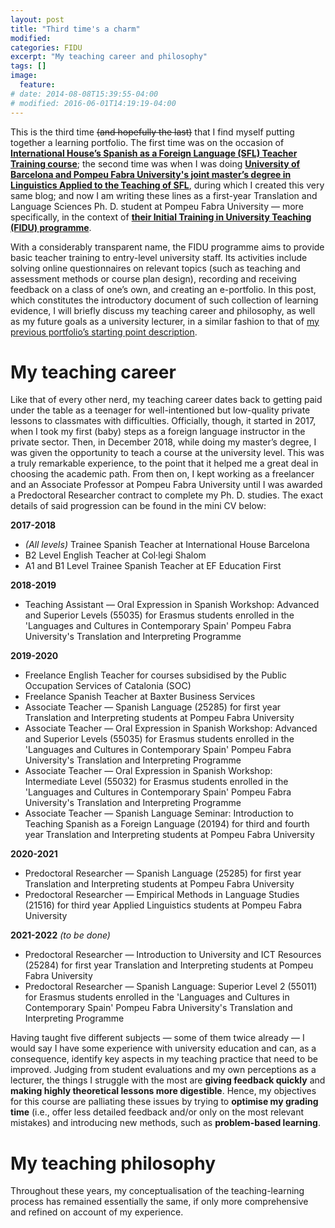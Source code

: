 ```yaml
---
layout: post
title: "Third time's a charm"
modified:
categories: FIDU
excerpt: "My teaching career and philosophy"
tags: []
image:
  feature:
# date: 2014-08-08T15:39:55-04:00
# modified: 2016-06-01T14:19:19-04:00
---
```


This is the third time <strike>(and hopefully the last)</strike> that I find myself putting together a learning portfolio. The first time was on the occasion of <a href="https://ihworld.com/teach/become-a-language-teacher/formación-de-profesores-de-español/" target="_blank">**International House’s Spanish as a Foreign Language (SFL) Teacher Training course**</a>; the second time was when I was doing <a href="https://www.ub.edu/portal/web/educacion/masteres-universitarios/-/ensenyament/detallEnsenyament/1060507" target="_blank">**University of Barcelona and Pompeu Fabra University's joint master’s degree in Linguistics Applied to the Teaching of SFL**</a>, during which I created this very same blog; and now I am writing these lines as a first-year Translation and Language Sciences Ph. D. student at Pompeu Fabra University — more specifically, in the context of <a href="https://www.upf.edu/web/clik/formacio-inicial" target="_blank">**their Initial Training in University Teaching (FIDU) programme**</a>.

With a considerably transparent name, the FIDU programme aims to provide basic teacher training to entry-level university staff. Its activities include solving online questionnaires on relevant topics (such as teaching and assessment methods or course plan design), recording and receiving feedback on a class of one’s own, and creating an e-portfolio. In this post, which constitutes the introductory document of such collection of learning evidence, I will briefly discuss my teaching career and philosophy, as well as my future goals as a university lecturer, in a similar fashion to that of <a href="https://immalopez.github.io/blog/punto-de-partida/" target="_blank">my previous portfolio’s starting point description</a>.

# My teaching career

Like that of every other nerd, my teaching career dates back to getting paid under the table as a teenager for well-intentioned but low-quality private lessons to classmates with difficulties. Officially, though, it started in 2017, when I took my first (baby) steps as a foreign language instructor in the private sector. Then, in December 2018, while doing my master’s degree, I was given the opportunity to teach a course at the university level. This was a truly remarkable experience, to the point that it helped me a great deal in choosing the academic path. From then on, I kept working as a freelancer and an Associate Professor at Pompeu Fabra University until I was awarded a Predoctoral Researcher contract to complete my Ph. D. studies. The exact details of said progression can be found in the mini CV below: 

**2017-2018**
* _(All levels)_ Trainee Spanish Teacher at International House Barcelona
* B2 Level English Teacher at Col·legi Shalom
* A1 and B1 Level Trainee Spanish Teacher at EF Education First

**2018-2019**
* Teaching Assistant — Oral Expression in Spanish Workshop: Advanced and Superior Levels (55035) for Erasmus students enrolled in the 'Languages and Cultures in Contemporary Spain' Pompeu Fabra University's Translation and Interpreting Programme

**2019-2020**
* Freelance English Teacher for courses subsidised by the Public Occupation Services of Catalonia (SOC)
* Freelance Spanish Teacher at Baxter Business Services
* Associate Teacher — Spanish Language (25285) for first year Translation and Interpreting students at Pompeu Fabra University
* Associate Teacher — Oral Expression in Spanish Workshop: Advanced and Superior Levels (55035) for Erasmus students enrolled in the 'Languages and Cultures in Contemporary Spain' Pompeu Fabra University's Translation and Interpreting Programme
* Associate Teacher — Oral Expression in Spanish Workshop: Intermediate Level (55032) for Erasmus students enrolled in the 'Languages and Cultures in Contemporary Spain' Pompeu Fabra University's Translation and Interpreting Programme
* Associate Teacher — Spanish Language Seminar: Introduction to Teaching Spanish as a Foreign Language (20194) for third and fourth year Translation and Interpreting students at Pompeu Fabra University

**2020-2021**
* Predoctoral Researcher — Spanish Language (25285) for first year Translation and Interpreting students at Pompeu Fabra University
* Predoctoral Researcher — Empirical Methods in Language Studies (21516) for third year Applied Linguistics students at Pompeu Fabra University

**2021-2022** _(to be done)_
* Predoctoral Researcher — Introduction to University and ICT Resources (25284) for first year Translation and Interpreting students at Pompeu Fabra University
* Predoctoral Researcher — Spanish Language: Superior Level 2 (55011) for Erasmus students enrolled in the 'Languages and Cultures in Contemporary Spain' Pompeu Fabra University's Translation and Interpreting Programme

Having taught five different subjects — some of them twice already — I would say I have some experience with university education and can, as a consequence, identify key aspects in my teaching practice that need to be improved. Judging from student evaluations and my own perceptions as a lecturer, the things I struggle with the most are **giving feedback quickly** and **making highly theoretical lessons more digestible**. Hence, my objectives for this course are palliating these issues by trying to **optimise my grading time** (i.e., offer less detailed feedback and/or only on the most relevant mistakes) and introducing new methods, such as **problem-based learning**.

# My teaching philosophy

Throughout these years, my conceptualisation of the teaching-learning process has remained essentially the same, if only more comprehensive and refined on account of my experience.
